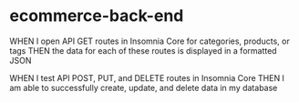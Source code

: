 # ecommerce-back-end

<!-- WHEN I add my database name, MySQL username, and MySQL password to an environment variable file
THEN I am able to connect to a database using Sequelize -->
<!-- 
WHEN I enter schema and seed commands
THEN a development database is created and is seeded with test data -->
<!-- add schema tables from data on the assignment page -->

<!-- WHEN I enter the command to invoke the application
THEN my server is started and the Sequelize models are synced to the MySQL database -->


WHEN I open API GET routes in Insomnia Core for categories, products, or tags
THEN the data for each of these routes is displayed in a formatted JSON


WHEN I test API POST, PUT, and DELETE routes in Insomnia Core
THEN I am able to successfully create, update, and delete data in my database